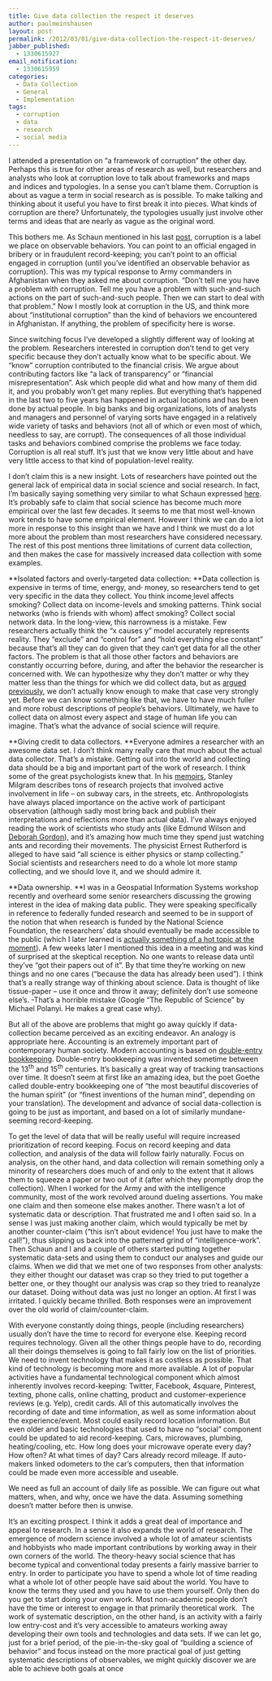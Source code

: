 ```yaml
---
title: Give data collection the respect it deserves
author: paulmeinshausen
layout: post
permalink: /2012/03/01/give-data-collection-the-respect-it-deserves/
jabber_published:
  - 1330615927
email_notification:
  - 1330615959
categories:
  - Data Collection
  - General
  - Implementation
tags:
  - corruption
  - data
  - research
  - social media
---
```

I attended a presentation on “a framework of corruption” the other day. Perhaps this is true for other areas of research as well, but researchers and analysts who look at corruption love to talk about frameworks and maps and indices and typologies. In a sense you can’t blame them. Corruption is about as vague a term in social research as is possible. To make talking and thinking about it useful you have to first break it into pieces. What kinds of corruption are there? Unfortunately, the typologies usually just involve other terms and ideas that are nearly as vague as the original word.<!--more-->

This bothers me. As Schaun mentioned in his last [post][1], corruption is a label we place on observable behaviors. You can point to an official engaged in bribery or in fraudulent record-keeping; you can’t point to an official engaged in corruption (until you’ve identified an observable behavior as corruption). This was my typical response to Army commanders in Afghanistan when they asked me about corruption. “Don’t tell me you have a problem with corruption. Tell me you have a problem with such-and-such actions on the part of such-and-such people. Then we can start to deal with that problem.” Now I mostly look at corruption in the US, and think more about “institutional corruption” than the kind of behaviors we encountered in Afghanistan. If anything, the problem of specificity here is worse.

Since switching focus I’ve developed a slightly different way of looking at the problem. Researchers interested in corruption don’t tend to get very specific because they don’t actually know what to be specific about. We “know” corruption contributed to the financial crisis. We argue about contributing factors like “a lack of transparency” or “financial misrepresentation”. Ask which people did what and how many of them did it, and you probably won’t get many replies. But everything that’s happened in the last two to five years has happened in actual locations and has been done by actual people. In big banks and big organizations, lots of analysts and managers and personnel of varying sorts have engaged in a relatively wide variety of tasks and behaviors (not all of which or even most of which, needless to say, are corrupt). The consequences of all those individual tasks and behaviors combined comprise the problems we face today. Corruption is all real stuff. It’s just that we know very little about and have very little access to that kind of population-level reality.

I don’t claim this is a new insight. Lots of researchers have pointed out the general lack of empirical data in social science and social research. In fact, I’m basically saying something very similar to what Schaun expressed [here][1]. It’s probably safe to claim that social science has become much more empirical over the last few decades. It seems to me that most well-known work tends to have some empirical element. However I think we can do a lot more in response to this insight than we have and I think we must do a lot more about the problem than most researchers have considered necessary. The rest of this post mentions three limitations of current data collection, and then makes the case for massively increased data collection with some examples.

**Isolated factors and overly-targeted data collection: **Data collection is expensive in terms of time, energy, and<del datetime="2012-03-01T08:44"> </del> money, so researchers tend to get very specific in the data they collect. You think income<ins cite="mailto:Schaun%20Wheeler" datetime="2012-03-01T08:44"> </ins>level affects smoking? Collect data on income-levels and smoking patterns. Think social networks (who is friends with whom) affect smoking? Collect social network data. In the long-view, this narrowness is a mistake. Few researchers actually think the “x causes y” model accurately represents reality. They “exclude” and “control for” and “hold everything else constant” because that’s all they can do given that they can’t get data for all the other factors. The problem is that all those other factors and behaviors are constantly occurring before, during, and after the behavior the researcher is concerned with. We can hypothesize why they don’t matter or why they matter less than the things for which we did collect data, but as [argued previously][1], we don’t actually know enough to make that case very strongly yet. Before we can know something like that, we have to have much fuller and more robust descriptions of people’s behaviors. Ultimately, we have to collect data on almost every aspect and stage of human life you can imagine. That’s what the advance of social science will require.

**Giving credit to data collectors. **Everyone admires a researcher with an awesome data set. I don’t think many really care that much about the actual data collector. That’s a mistake. Getting out into the world and collecting data should be a big and important part of the work of research. I think some of the great psychologists knew that. In his [memoirs][2], Stanley Milgram describes tons of research projects that involved active involvement in life – on subway cars, in the streets, etc. Anthropologists have always placed importance on the active work of participant observation (although sadly most bring back and publish their interpretations and reflections more than actual data). I’ve always enjoyed reading the work of scientists who study ants (like Edmund Wilson and [Deborah Gordon][3]), and it’s amazing how much time they spend just watching ants and recording their movements. The physicist Ernest Rutherford is alleged to have said “all science is either physics or stamp collecting.” Social scientists and researchers need to do a whole lot more stamp collecting, and we should love it, and we should admire it.

**Data ownership. **I was in a Geospatial Information Systems workshop recently and overheard some senior researchers discussing the growing interest in the idea of making data public. They were speaking specifically in reference to federally funded research and seemed to be in support of the notion that when research is funded by the National Science Foundation, the researchers’ data should eventually be made accessible to the public (which I later learned is [actually something of a hot topic at the moment][4]). A few weeks later I mentioned this idea in a meeting and was kind of surprised at the skeptical reception. No one wants to release data until they’ve “got their papers out of it”. By that time they’re working on new things and no one cares (“because the data has already been used”). I think that’s a really strange way of thinking about science. Data is thought of like tissue-paper – use it once and throw it away; definitely don&#8217;t use someone else&#8217;s. -That’s a horrible mistake (Google “The Republic of Science” by Michael Polanyi. He makes a great case why).

But all of the above are problems that might go away quickly if data-collection became perceived as an exciting endeavor. An analogy is appropriate here. Accounting is an extremely important part of contemporary human society. Modern accounting is based on [double-entry bookkeeping][5]. Double-entry bookkeeping was invented sometime between the 13<sup>th</sup> and 15<sup>th</sup> centuries. It’s basically a great way of tracking transactions over time. It doesn’t seem at first like an amazing idea, but the poet Goethe called double-entry bookkeeping one of “the most beautiful discoveries of the human spirit” (or &#8220;finest inventions of the human mind&#8221;, depending on your translation). The development and advance of social data-collection is going to be just as important, and based on a lot of similarly mundane-seeming record-keeping.

To get the level of data that will be really useful will require increased prioritization of record keeping. Focus on record keeping and data collection, and analysis of the data will follow fairly naturally. Focus on analysis, on the other hand, and data collection will remain something only a minority of researchers does much of and only to the extent that it allows them to squeeze a paper or two out of it (after which they promptly drop the collection). When I worked for the Army and with the intelligence community, most of the work revolved around dueling assertions. You make one claim and then someone else makes another. There wasn’t a lot of systematic data or description. That frustrated me and I often said so. In a sense I was just making another claim, which would typically be met by another counter-claim (“this isn’t about evidence! You just have to make the call!”), thus slipping us back into the patterned grind of “intelligence-work”. Then Schaun and I and a couple of others started putting together systematic data-sets and using them to conduct our analyses and guide our claims. When we did that we met one of two responses from other analysts:  they either thought our dataset was crap so they tried to put together a better one, or they thought our analysis was crap so they tried to reanalyze our dataset. Doing without data was just no longer an option. At first I was irritated. I quickly became thrilled. Both responses were an improvement over the old world of claim/counter-claim.

With everyone constantly doing things, people (including researchers) usually don’t have the time to record for everyone else. Keeping record requires technology. Given all the other things people have to do, recording all their doings themselves is going to fall fairly low on the list of priorities. We need to invent technology that makes it as costless as possible. That kind of technology is becoming more and more available. A lot of popular activities have a fundamental technological component which almost inherently involves record-keeping: Twitter, Facebook, 4square, Pinterest, texting, phone calls, online chatting, product and customer-experience reviews (e.g. Yelp), credit cards. All of this automatically involves the recording of date and time information, as well as some information about the experience/event. Most could easily record location information. But even older and basic technologies that used to have no “social” component could be updated to aid record-keeping. Cars, microwaves, plumbing, heating/cooling, etc. How long does your microwave operate every day? How often? At what times of day? Cars already record mileage. If auto-makers linked odometers to the car’s computers, then that information could be made even more accessible and useable.

We need as full an account of daily life as possible. We can figure out what matters, when, and why, once we have the data. Assuming something doesn’t matter before then is unwise.

It’s an exciting prospect. I think it adds a great deal of importance and appeal to research. In a sense it also expands the world of research. The emergence of modern science involved a whole lot of amateur scientists and hobbyists who made important contributions by working away in their own corners of the world. The theory-heavy social science that has become typical and conventional today presents a fairly massive barrier to entry. In order to participate you have to spend a whole lot of time reading what a whole lot of other people have said about the world. You have to know the terms they used and you have to use them yourself. Only then do you get to start doing your own work. Most non-academic people don’t have the time or interest to engage in that primarily theoretical work.  The work of systematic description, on the other hand, is an activity with a fairly low entry-cost and it’s very accessible to amateurs working away developing their own tools and technologies and data sets. If we can let go, just for a brief period, of the pie-in-the-sky goal of “building a science of behavior” and focus instead on the more practical goal of just getting systematic descriptions of observables, we might quickly discover we are able to achieve both goals at once<del datetime="2012-03-01T08:57"></del>

 [1]: http://housesofstones.github.io/2012/02/27/my-problematic-relationship-with-theory/
 [2]: http://www.amazon.com/Individual-Social-World-Essays-Experiments/dp/1905177127/ref=sr_1_2?ie=UTF8&qid=1330614818&sr=8-2
 [3]: http://www.amazon.com/Ant-Encounters-Interaction-Networks-Behavior/dp/0691138796/ref=sr_1_1?ie=UTF8&qid=1330616086&sr=8-1
 [4]: http://chronicle.com/article/Legislation-to-Bar/130949/
 [5]: http://en.wikipedia.org/wiki/Double_entry_bookkeeping